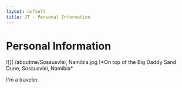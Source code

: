 ```yaml
---
layout: default
title: JT - Personal Information
---
```

<h1>Personal Information</h1>
![]( /aboutme/Sossusvlei, Namibia.jpg )*On top of the Big Daddy Sand Dune, Sossusvlei, Namibia*
<p>I'm a traveler.</p>
